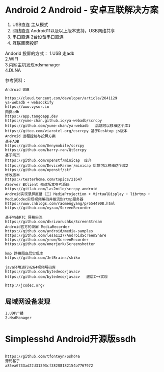 # Android 2 Android - 安卓互联解决方案

1. USB直连 主从模式
2. 网线直连 Android11以及以上版本支持，USB网络共享
3. 串口直连 2台设备串口直连
4. 互联画面投屏

Andorid 投屏的方式：
1.USB 走adb  
2.WIFI  
3.内网主机发现ndsmanager  
4.DLNA  

参考资料：
```agsl
Android USB

https://cloud.tencent.com/developer/article/2041129  
ya-webadb + websockify
https://www.vysor.io  
网页adb
https://app.tangoapp.dev    
https://yume-chan.github.io/ya-webadb/scrcpy  
https://github.com/yume-chan/ya-webadb   后端可以移植这个库1
https://gitee.com/viarotel-org/escrcpy 基于Desktop js版本  
Android 远程控制与投屏方案  
基于ADB  
https://github.com/Genymobile/scrcpy  
https://github.com/barry-ran/QtScrcpy  
基于网页
https://github.com/openstf/minicap  废弃
https://github.com/DeviceFarmer/minicap 后端可以移植这个库2
https://github.com/openstf/stf  
修改版本
https://testerhome.com/topics/21647  
AServer BClient 修改版本参考源码 
https://gitlab.com/las2mile/scrcpy-android
Android实现录屏直播（三）MediaProjection + VirtualDisplay + librtmp + MediaCodec实现视频编码并推流到rtmp服务器  
https://www.cnblogs.com/raomengyang/p/6544908.html  
https://github.com/myrao/ScreenRecorder

基于WebRTC 屏幕串流
https://github.com/dkrivoruchko/ScreenStream
Android官方的录屏 MediaRecorder
https://github.com/android/media-samples
https://github.com/lesa1127/AndroidScreenShare
https://github.com/yrom/ScreenRecorder
https://github.com/omerjerk/Screenshotter

kmp 跨拼图底层实现库
https://github.com/JetBrains/skiko

java环境进行H264视频解码库
https://github.com/bytedeco/javacv
https://github.com/bytedeco/javacv   底层C++实现

http://jcodec.org/
```

## 局域网设备发现
````markdown
1.UDP广播
2.NsdManager
````


# Simplesshd Android开源版ssdh
```markdown

https://github.com/tfonteyn/Sshd4a
源码基于
a85ea6733ad22d31393cf38288182154b7767972
```
